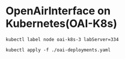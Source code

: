 # OpenAirInterface on Kubernetes(OAI-K8s)
```bash=
kubectl label node oai-k8s-3 labServer=334

kubectl apply -f ./oai-deployments.yaml
```
